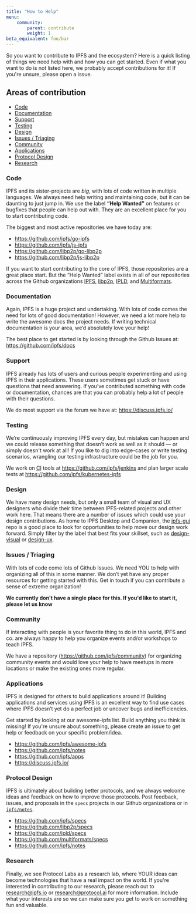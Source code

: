```yaml
---
title: "How to Help"
menu:
    community:
        parent: contribute
        weight: 1
beta_equivalent: foo/bar
---
```


So you want to contribute to IPFS and the ecosystem? Here is a quick listing
of things we need help with and how you can get started. Even if what you want
to do is not listed here, we probably accept contributions for it! If you're
unsure, please open a issue.


## Areas of contribution

- [Code](#code)
- [Documentation](#documentation)
- [Support](#support)
- [Testing](#testing)
- [Design](#design)
- [Issues / Triaging](#issues-triaging)
- [Community](#community)
- [Applications](#applications)
- [Protocol Design](#protocol-design)
- [Research](#research)


### Code

IPFS and its sister-projects are *big,* with lots of code written in
multiple languages. We always need help writing and maintaining code, but it
can be daunting to just jump in. We use the label **“Help Wanted”** on features
or bugfixes that people can help out with. They are an excellent place for you
to start contributing code.

The biggest and most active repositories we have today are:

- https://github.com/ipfs/go-ipfs
- https://github.com/ipfs/js-ipfs
- https://github.com/libp2p/go-libp2p
- https://github.com/libp2p/js-libp2p

If you want to start contributing to the core of IPFS, those repositories are
a great place start. But the “Help Wanted” label exists in all of our
repositories across the Github organizations
[IPFS](https://github.com/ipfs),
[libp2p](https://github.com/libp2p),
[IPLD](https://github.com/libp2p), and
[Multiformats](https://github.com/multiformats).


### Documentation

Again, IPFS is a huge project and undertaking. With lots of code comes the need
for lots of good documentation! However, we need a lot more help to write the
awesome docs the project needs. If writing technical documentation is your area,
we’d absolutely love your help!

The best place to get started is by looking through the Github Issues at:
https://github.com/ipfs/docs


### Support

IPFS already has lots of users and curious people experimenting and using
IPFS in their applications. These users sometimes get stuck or have questions
that need answering. If you’ve contributed something with code or documentation,
chances are that you can probably help a lot of people with their questions.

We do most support via the forum we have at: https://discuss.ipfs.io/


### Testing

We’re continuously improving IPFS every day, but mistakes can happen and we
could release something that doesn’t work as well as it should — or simply doesn't
work at all! If you like to dig into edge-cases or write testing scenarios,
wrangling our testing infrastructure could be the job for you.

We work on <abbr title="Continuous Integration">CI</abbr> tools at https://github.com/ipfs/jenkins
and plan larger scale tests at https://github.com/ipfs/kubernetes-ipfs


### Design

We have many design needs, but only a small team of visual and UX designers who divide their time between IPFS-related projects and other work here. That means there are a number of issues which could use your design contributions. As home to IPFS Desktop and Companion, the [ipfs-gui](https://github.com/ipfs/ipfs-gui) repo is a good place to look for opportunities to help move our design work forward. Simply filter by the label that best fits your skillset, such as [design-visual](https://github.com/ipfs/ipfs-gui/issues?q=is%3Aissue+is%3Aopen+label%3Adesign-visual) or [design-ux](https://github.com/ipfs/ipfs-gui/labels/design-ux).


### Issues / Triaging

With lots of code come lots of Github Issues. We need YOU to help with
organizing all of this in some manner. We don’t yet have any proper resources
for getting started with this. Get in touch if you can contribute a sense of
extreme organization!

**We currently don't have a single place for this. If you'd like to start it, please let us know**


### Community

If interacting with people is your favorite thing to do in this world, IPFS and
co. are always happy to help you organize events and/or workshops to teach IPFS.

We have a repository (https://github.com/ipfs/community) for organizing
community events and would love your help to have meetups in more locations or
make the existing ones more regular.


### Applications

IPFS is designed for others to build applications around it! Building
applications and services using IPFS is an excellent way to find use cases
where IPFS doesn’t yet do a perfect job or uncover bugs and inefficiencies.

Get started by looking at our awesome-ipfs list. Build anything you think is
missing! If you're unsure about something, please create an issue to get help
or feedback on your specific problem/idea.

- https://github.com/ipfs/awesome-ipfs
- https://github.com/ipfs/notes
- https://github.com/ipfs/apps
- https://discuss.ipfs.io/


### Protocol Design

IPFS is ultimately about building better protocols, and we always welcome ideas
and feedback on how to improve those protocols. Post feedback, issues, and
proposals in the `specs` projects in our Github organizations or in
[`ipfs/notes`](https://github.com/notes).

- https://github.com/ipfs/specs
- https://github.com/libp2p/specs
- https://github.com/ipld/specs
- https://github.com/multiformats/specs
- https://github.com/ipfs/notes


### Research

Finally, we see Protocol Labs as a research lab, where YOUR ideas can become
technologies that have a real impact on the world. If you're interested in
contributing to our research, please reach out to research@ipfs.io or
research@protocol.ai for more information. Include what your interests are so
we can make sure you get to work on something fun and valuable.
